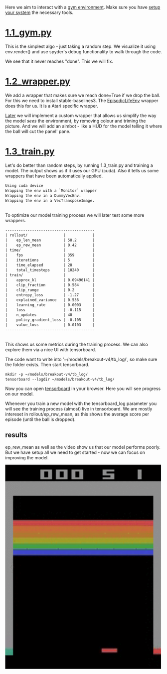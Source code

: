 
Here we aim to interact with a [gym environment](https://github.com/openai/gym).
Make sure you have [setup your system](../_setup) the necessary tools.

# [1.1_gym.py](./1.1_gym.py)
This is the simplest algo - just taking a random step. We visualize it using env.render() and use spyder's debug functionality to walk through the code.

We see that it never reaches "done". This we will fix.


# [1.2_wrapper.py](./1.2_wrapper.py)
We add a wrapper that makes sure we reach done=True if we drop the ball. For this we need to install stable-baselines3.
The [EpisodicLifeEnv](https://stable-baselines3.readthedocs.io/en/master/_modules/stable_baselines3/common/atari_wrappers.html#EpisodicLifeEnv) wrapper does this for us. It is a Atari specific wrapper. 

[Later](../3_obswrapper) we will implement a custom wrapper that allows us simplify the way the model *sees* the environment, by removing colour and triming the picture. And we will add an aimbot - like a HUD for the model telling it where the ball will cut the panel' pane.

# [1.3_train.py](./1.2_wrapper.py)
Let's do better than random steps, by running 1.3_train.py and training a model. The output shows us if it uses our GPU (cuda). Also it tells us some wrappers that have been automatically applied.<br>
```
Using cuda device
Wrapping the env with a `Monitor` wrapper
Wrapping the env in a DummyVecEnv.
Wrapping the env in a VecTransposeImage.
```
<br>
To optimize our model training process we will later test some more wrappers.

```
----------------------------------------
| rollout/                |            |
|    ep_len_mean          | 58.2       |
|    ep_rew_mean          | 0.42       |
| time/                   |            |
|    fps                  | 359        |
|    iterations           | 5          |
|    time_elapsed         | 28         |
|    total_timesteps      | 10240      |
| train/                  |            |
|    approx_kl            | 0.09496141 |
|    clip_fraction        | 0.584      |
|    clip_range           | 0.2        |
|    entropy_loss         | -1.27      |
|    explained_variance   | 0.536      |
|    learning_rate        | 0.0003     |
|    loss                 | -0.115     |
|    n_updates            | 40         |
|    policy_gradient_loss | -0.105     |
|    value_loss           | 0.0103     |
----------------------------------------
```
<br>
This shows us some metrics during the training process. We can also explore them via a nice UI with tensorboard.

The code want to write into '~/models/breakout-v4/tb_log/', so make sure the folder exists. Then start tensorboard.<br>
```
mkdir -p ~/models/breakout-v4/tb_log/
tensorboard --logdir ~/models/breakout-v4/tb_log/
```
Now you can open [tensorboard](http://localhost:6006/) in your browser. Here you will see progress on our model.

Whenever you train a new model with the tensorboard_log parameter you will see the training process (almost) live in tensorboard. We are mostly intereset in rollout/ep_rew_mean, as this shows the average score per episode (until the ball is dropped).

## results
ep_rew_mean as well as the video show us that our model performs poorly. But we have setup all we need to get started - now we can focus on improving the model.


<img src="../video/1.3_train.gif" width="500" />
